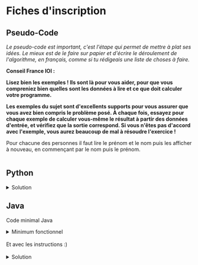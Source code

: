 # Fiches d'inscription

## Pseudo-Code

_Le pseudo-code est important, c'est l'étape qui permet de mettre à plat ses idées. Le mieux est de le faire sur papier et d'écrire le déroulement de l'algorithme, en français, comme si tu rédigeais une liste de choses à faire._

**Conseil France IOI :**

**Lisez bien les exemples ! Ils sont là pour vous aider, pour que vous compreniez bien quelles sont les données à lire et ce que doit calculer votre programme.**

**Les exemples du sujet sont d'excellents supports pour vous assurer que vous avez bien compris le problème posé. À chaque fois, essayez pour chaque exemple de calculer vous-même le résultat à partir des données d'entrée, et vérifiez que la sortie correspond. Si vous n'êtes pas d'accord avec l'exemple, vous aurez beaucoup de mal à résoudre l'exercice !**

Pour chacune des personnes il faut lire le prénom et le nom puis les afficher à nouveau, en commençant par le nom puis le prénom. 

```

```

## Python

<details>
  <summary>Solution</summary>

```Python
nbPersonnes = int(input())
for loop in range(nbPersonnes):
   mots = input().split(" ")
   print("{} {}".format(mots[1], mots[0]))
```

Variante possible

```Python
nbPersonnes = int(input())
for loop in range(nbPersonnes):
   prenom, nom = input().split(" ")
   print("{} {}".format(nom, prenom))
```

</details>

## Java

Code minimal Java

<details>
  <summary>Minimum fonctionnel</summary>

```Java
  class Main {
    public static void main(String[] args) {
      // ton code ici
    }
  }
```

</details>

</br>
Et avec les instructions :)
</br>
</br>

<details>
  <summary>Solution</summary>


```Java
import algorea.Scanner;
class Main
{
   public static void main(String[] args)
   {
      Scanner entrée = new Scanner(System.in);
      int nbPersonnes = entrée.nextInt();
      for (int personne = 0; personne < nbPersonnes; personne = personne + 1)
      {
         String prenom = entrée.next();
         String nom = entrée.next();
         System.out.println(nom+" "+prenom);
      }
   }
}
```

</details>
